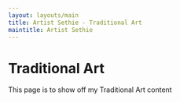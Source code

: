 ```yaml
---
layout: layouts/main
title: Artist Sethie - Traditional Art
maintitle: Artist Sethie
---
```

# Traditional Art
This page is to show off my Traditional Art content 